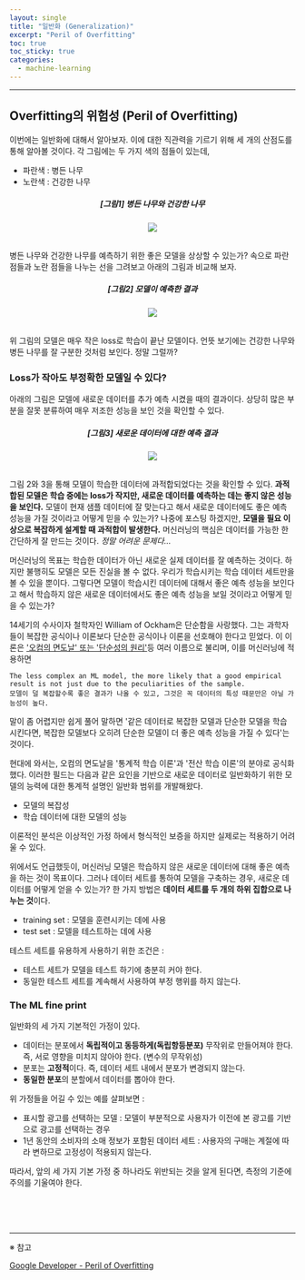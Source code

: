 ```yaml
---
layout: single
title: "일반화 (Generalization)"
excerpt: "Peril of Overfitting"
toc: true
toc_sticky: true
categories:
  - machine-learning
---
```



---
## Overfitting의 위험성 (Peril of Overfitting)

이번에는 일반화에 대해서 알아보자. 이에 대한 직관력을 기르기 위해 세 개의 산점도를 통해 알아볼 것이다. 각 그림에는 두 가지 색의 점들이 있는데,

- 파란색 : 병든 나무
- 노란색 : 건강한 나무

<center><h5>[그림1] 병든 나무와 건강한 나무</h5></center>
<center><img src="{{site.baseurl}}/assets/images/generalization1.png" /></center><br>

병든 나무와 건강한 나무를 예측하기 위한 좋은 모델을 상상할 수 있는가? 속으로 파란 점들과 노란 점들을 나누는 선을 그려보고 아래의 그림과 비교해 보자.

<center><h5>[그림2] 모델이 예측한 결과</h5></center>
<center><img src="{{site.baseurl}}/assets/images/generalization2.png" /></center><br>

위 그림의 모델은 매우 작은 loss로 학습이 끝난 모델이다. 언뜻 보기에는 건강한 나무와 병든 나무를 잘 구분한 것처럼 보인다. 정말 그럴까?


### Loss가 작아도 부정확한 모델일 수 있다?

아래의 그림은 모델에 새로운 데이터를 추가 예측 시켰을 때의 결과이다. 상당히 많은 부분을 잘못 분류하여 매우 저조한 성능을 보인 것을 확인할 수 있다.

<center><h5>[그림3] 새로운 데이터에 대한 예측 결과</h5></center>
<center><img src="{{site.baseurl}}/assets/images/generalization3.png" /></center><br>

그림 2와 3을 통해 모델이 학습한 데이터에 과적합되었다는 것을 확인할 수 있다. **과적합된 모델은 학습 중에는 loss가 작지만, 새로운 데이터를 예측하는 데는 좋지 않은 성능을 보인다.** 모델이 현재 샘플 데이터에 잘 맞는다고 해서 새로운 데이터에도 좋은 예측 성능을 가질 것이라고 어떻게 믿을 수 있는가? 나중에 포스팅 하겠지만, **모델을 필요 이상으로 복잡하게 설계할 때 과적합이 발생한다.** 머신러닝의 핵심은 데이터를 가능한 한 간단하게 잘 만드는 것이다. *정말 어려운 문제다...*

머신러닝의 목표는 학습한 데이터가 아닌 새로운 실제 데이터를 잘 예측하는 것이다. 하지만 불행히도 모델은 모든 진실을 볼 수 없다. 우리가 학습시키는 학습 데이터 세트만을 볼 수 있을 뿐이다. 그렇다면 모델이 학습시킨 데이터에 대해서 좋은 예측 성능을 보인다고 해서 학습하지 않은 새로운 데이터에서도 좋은 예측 성능을 보일 것이라고 어떻게 믿을 수 있는가?

14세기의 수사이자 철학자인 William of Ockham은 단순함을 사랑했다. 그는 과학자들이 복잡한 공식이나 이론보다 단순한 공식이나 이론을 선호해야 한다고 믿었다. 이 이론은 ['오컴의 면도날' 또는 '단순성의 원리'](https://en.wikipedia.org/wiki/Occam%27s_razor)등 여러 이름으로 불리며, 이를 머신러닝에 적용하면

```
The less complex an ML model, the more likely that a good empirical result is not just due to the peculiarities of the sample.
모델이 덜 복잡할수록 좋은 결과가 나올 수 있고, 그것은 꼭 데이터의 특성 때문만은 아닐 가능성이 높다.
```

말이 좀 어렵지만 쉽게 풀어 말하면 '같은 데이터로 복잡한 모델과 단순한 모델을 학습 시킨다면, 복잡한 모델보다 오히려 단순한 모델이 더 좋은 예측 성능을 가질 수 있다'는 것이다.

현대에 와서는, 오컴의 면도날을 '통계적 학습 이론'과 '전산 학습 이론'의 분야로 공식화 했다. 이러한 필드는 다음과 같은 요인을 기반으로 새로운 데이터로 일반화하기 위한 모델의 능력에 대한 통계적 설명인 일반화 범위를 개발해왔다.

- 모델의 복잡성
- 학습 데이터에 대한 모델의 성능

이론적인 분석은 이상적인 가정 하에서 형식적인 보증을 하지만 실제로는 적용하기 어려울 수 있다.

위에서도 언급했듯이, 머신러닝 모델은 학습하지 않은 새로운 데이터에 대해 좋은 예측을 하는 것이 목표이다. 그러나 데이터 세트를 통하여 모델을 구축하는 경우, 새로운 데이터를 어떻게 얻을 수 있는가? 한 가지 방법은 **데이터 세트를 두 개의 하위 집합으로 나누는 것**이다.

- training set : 모델을 훈련시키는 데에 사용
- test set : 모델을 테스트하는 데에 사용

테스트 세트를 유용하게 사용하기 위한 조건은 :

- 테스트 세트가 모델을 테스트 하기에 충분히 커야 한다.
- 동일한 테스트 세트를 계속해서 사용하여 부정 행위를 하지 않는다.


### The ML fine print

일반화의 세 가지 기본적인 가정이 있다.

- 데이터는 분포에서 **독립적이고 동등하게(독립항등분포)** 무작위로 만들어져야 한다. 즉, 서로 영향을 미치지 않아야 한다. (변수의 무작위성)
- 분포는 **고정적**이다. 즉, 데이터 세트 내에서 분포가 변경되지 않는다.
- **동일한 분포**의 분할에서 데이터를 뽑아야 한다.

위 가정들을 어길 수 있는 예를 살펴보면 :

- 표시할 광고를 선택하는 모델 : 모델이 부분적으로 사용자가 이전에 본 광고를 기반으로 광고를 선택하는 경우
- 1년 동안의 소비자의 소매 정보가 포함된 데이터 세트 : 사용자의 구매는 계절에 따라 변하므로 고정성이 적용되지 않는다.

따라서, 앞의 세 가지 기본 가정 중 하나라도 위반되는 것을 알게 된다면, 측정의 기준에 주의를 기울여야 한다.

<br>
<br>
<br>

---
※ 참고

[Google Developer - Peril of Overfitting](https://developers.google.com/machine-learning/crash-course/generalization/peril-of-overfitting)<br>